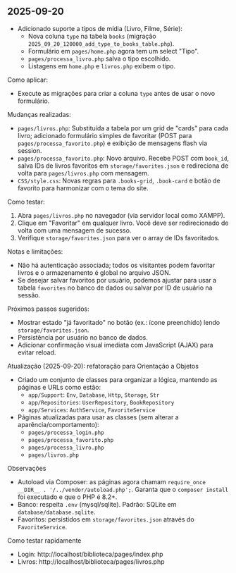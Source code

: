 ## 2025-09-20

- Adicionado suporte a tipos de mídia (Livro, Filme, Série):
	- Nova coluna `type` na tabela `books` (migração `2025_09_20_120000_add_type_to_books_table.php`).
	- Formulário em `pages/home.php` agora tem um select "Tipo".
	- `pages/processa_livro.php` salva o tipo escolhido.
	- Listagens em `home.php` e `livros.php` exibem o tipo.

Como aplicar:
- Execute as migrações para criar a coluna `type` antes de usar o novo formulário.

Mudanças realizadas:

- `pages/livros.php`: Substituída a tabela por um grid de "cards" para cada livro; adicionado formulário simples de favoritar (POST para `pages/processa_favorito.php`) e exibição de mensagens flash via session.
- `pages/processa_favorito.php`: Novo arquivo. Recebe POST com `book_id`, salva IDs de livros favoritos em `storage/favorites.json` e redireciona de volta para `pages/livros.php` com mensagem.
- `CSS/style.css`: Novas regras para `.books-grid`, `.book-card` e botão de favorito para harmonizar com o tema do site.

Como testar:
1. Abra `pages/livros.php` no navegador (via servidor local como XAMPP).
2. Clique em "Favoritar" em qualquer livro. Você deve ser redirecionado de volta com uma mensagem de sucesso.
3. Verifique `storage/favorites.json` para ver o array de IDs favoritados.

Notas e limitações:
- Não há autenticação associada; todos os visitantes podem favoritar livros e o armazenamento é global no arquivo JSON.
- Se desejar salvar favoritos por usuário, podemos ajustar para usar a tabela `favorites` no banco de dados ou salvar por ID de usuário na sessão.

Próximos passos sugeridos:
- Mostrar estado "já favoritado" no botão (ex.: ícone preenchido) lendo `storage/favorites.json`.
- Persistência por usuário no banco de dados.
- Adicionar confirmação visual imediata com JavaScript (AJAX) para evitar reload.

Atualização (2025-09-20): refatoração para Orientação a Objetos

- Criado um conjunto de classes para organizar a lógica, mantendo as páginas e URLs como estão:
	- `app/Support`: `Env`, `Database`, `Http`, `Storage`, `Str`
	- `app/Repositories`: `UserRepository`, `BookRepository`
	- `app/Services`: `AuthService`, `FavoriteService`
- Páginas atualizadas para usar as classes (sem alterar a aparência/comportamento):
	- `pages/processa_login.php`
	- `pages/processa_favorito.php`
	- `pages/processa_livro.php`
	- `pages/livros.php`

Observações
- Autoload via Composer: as páginas agora chamam `require_once __DIR__ . '/../vendor/autoload.php';`. Garanta que o `composer install` foi executado e que o PHP é 8.2+.
- Banco: respeita `.env` (mysql/sqlite). Padrão: SQLite em `database/database.sqlite`.
- Favoritos: persistidos em `storage/favorites.json` através do `FavoriteService`.

Como testar rapidamente
- Login: http://localhost/biblioteca/pages/index.php
- Livros: http://localhost/biblioteca/pages/livros.php
